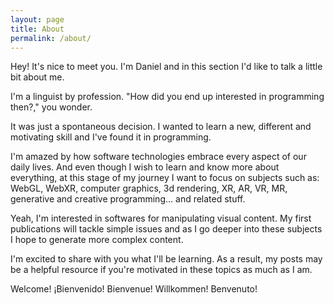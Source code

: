 ```yaml
---
layout: page
title: About
permalink: /about/
---
```


Hey! It's nice to meet you. I'm Daniel and in this section I'd like to talk a little bit
about me.

I'm a linguist by profession. "How did you end up interested in programming then?," you wonder.

It was just a spontaneous decision. I wanted to learn a new, different and motivating skill and I've found it in programming.

I'm amazed by how software technologies embrace every aspect of our daily lives.
And even though I wish to learn and know more about everything, at this stage of my journey
I want to focus on subjects such as: WebGL, WebXR, computer graphics, 3d rendering, XR, AR, VR, MR, generative and creative programming... and related stuff.

Yeah, I'm interested in softwares for manipulating visual content. My first publications will tackle simple issues and as I go deeper into these subjects I hope to generate more complex content.

I'm excited to share with you what I'll be learning. As a result, my posts may be a helpful resource if you're motivated in these topics as much as I am.

Welcome! ¡Bienvenido! Bienvenue! Willkommen! Benvenuto!
